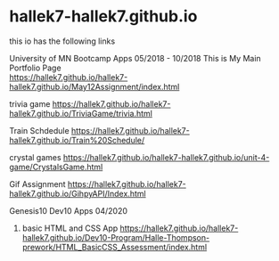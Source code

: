 # hallek7-hallek7.github.io
 this io has the following links 
 
 University of MN Bootcamp Apps 05/2018 - 10/2018
 This is My Main Portfolio  Page  
https://hallek7.github.io/hallek7-hallek7.github.io/May12Assignment/index.html
 
trivia game
https://hallek7.github.io/hallek7-hallek7.github.io/TriviaGame/trivia.html

Train Schdedule 
https://hallek7.github.io/hallek7-hallek7.github.io/Train%20Schedule/

crystal games 
https://hallek7.github.io/hallek7-hallek7.github.io/unit-4-game/CrystalsGame.html

Gif Assignment 
https://hallek7.github.io/hallek7-hallek7.github.io/GihpyAPI/Index.html


 Genesis10 Dev10 Apps 04/2020 
 1. basic HTML and CSS App 
https://hallek7.github.io/hallek7-hallek7.github.io/Dev10-Program/Halle-Thompson-prework/HTML_BasicCSS_Assessment/index.html
